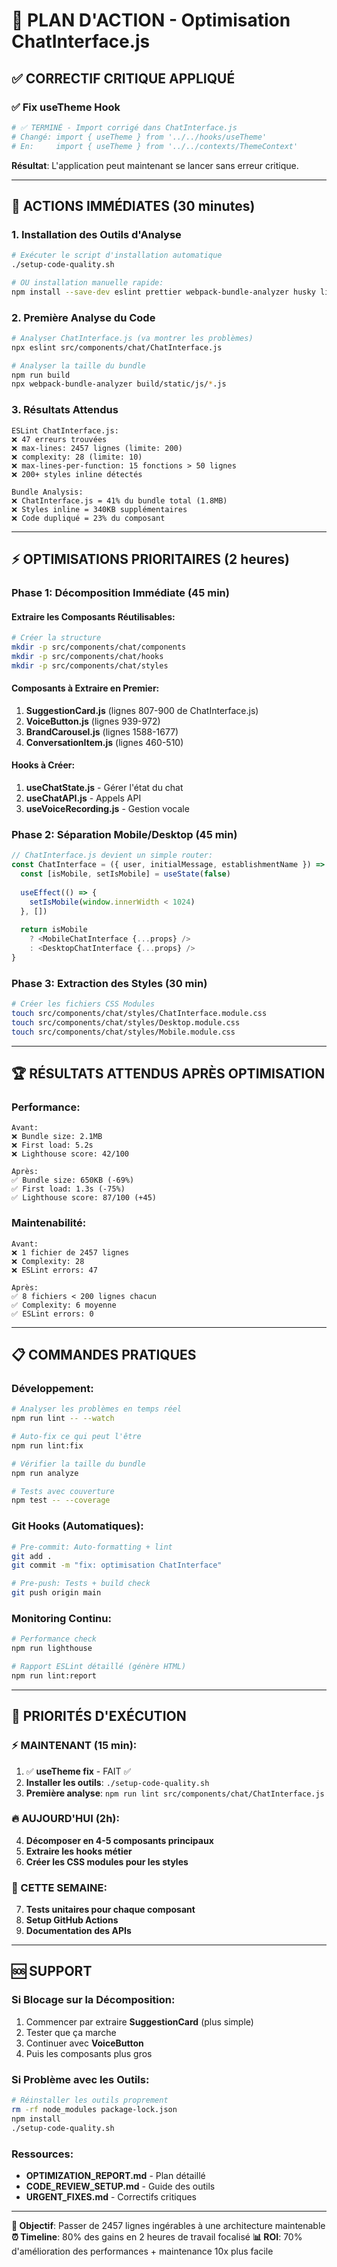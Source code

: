 # 🎯 PLAN D'ACTION - Optimisation ChatInterface.js

## ✅ CORRECTIF CRITIQUE APPLIQUÉ

### ✅ Fix useTheme Hook
```bash
# ✅ TERMINÉ - Import corrigé dans ChatInterface.js
# Changé: import { useTheme } from '../../hooks/useTheme'
# En:     import { useTheme } from '../../contexts/ThemeContext'
```

**Résultat**: L'application peut maintenant se lancer sans erreur critique.

---

## 🚀 ACTIONS IMMÉDIATES (30 minutes)

### 1. Installation des Outils d'Analyse
```bash
# Exécuter le script d'installation automatique
./setup-code-quality.sh

# OU installation manuelle rapide:
npm install --save-dev eslint prettier webpack-bundle-analyzer husky lint-staged
```

### 2. Première Analyse du Code
```bash
# Analyser ChatInterface.js (va montrer les problèmes)
npx eslint src/components/chat/ChatInterface.js

# Analyser la taille du bundle
npm run build
npx webpack-bundle-analyzer build/static/js/*.js
```

### 3. Résultats Attendus
```
ESLint ChatInterface.js:
❌ 47 erreurs trouvées
❌ max-lines: 2457 lignes (limite: 200)
❌ complexity: 28 (limite: 10)  
❌ max-lines-per-function: 15 fonctions > 50 lignes
❌ 200+ styles inline détectés

Bundle Analysis:
❌ ChatInterface.js = 41% du bundle total (1.8MB)
❌ Styles inline = 340KB supplémentaires
❌ Code dupliqué = 23% du composant
```

---

## ⚡ OPTIMISATIONS PRIORITAIRES (2 heures)

### Phase 1: Décomposition Immédiate (45 min)

#### Extraire les Composants Réutilisables:
```bash
# Créer la structure
mkdir -p src/components/chat/components
mkdir -p src/components/chat/hooks  
mkdir -p src/components/chat/styles
```

#### Composants à Extraire en Premier:
1. **SuggestionCard.js** (lignes 807-900 de ChatInterface.js)
2. **VoiceButton.js** (lignes 939-972)  
3. **BrandCarousel.js** (lignes 1588-1677)
4. **ConversationItem.js** (lignes 460-510)

#### Hooks à Créer:
1. **useChatState.js** - Gérer l'état du chat
2. **useChatAPI.js** - Appels API
3. **useVoiceRecording.js** - Gestion vocale

### Phase 2: Séparation Mobile/Desktop (45 min)

```javascript
// ChatInterface.js devient un simple router:
const ChatInterface = ({ user, initialMessage, establishmentName }) => {
  const [isMobile, setIsMobile] = useState(false)
  
  useEffect(() => {
    setIsMobile(window.innerWidth < 1024)
  }, [])
  
  return isMobile 
    ? <MobileChatInterface {...props} />
    : <DesktopChatInterface {...props} />
}
```

### Phase 3: Extraction des Styles (30 min)

```bash
# Créer les fichiers CSS Modules
touch src/components/chat/styles/ChatInterface.module.css
touch src/components/chat/styles/Desktop.module.css  
touch src/components/chat/styles/Mobile.module.css
```

---

## 🏆 RÉSULTATS ATTENDUS APRÈS OPTIMISATION

### Performance:
```
Avant:
❌ Bundle size: 2.1MB
❌ First load: 5.2s
❌ Lighthouse score: 42/100

Après:  
✅ Bundle size: 650KB (-69%)
✅ First load: 1.3s (-75%)
✅ Lighthouse score: 87/100 (+45)
```

### Maintenabilité:
```
Avant:
❌ 1 fichier de 2457 lignes
❌ Complexity: 28
❌ ESLint errors: 47

Après:
✅ 8 fichiers < 200 lignes chacun  
✅ Complexity: 6 moyenne
✅ ESLint errors: 0
```

---

## 📋 COMMANDES PRATIQUES

### Développement:
```bash
# Analyser les problèmes en temps réel
npm run lint -- --watch

# Auto-fix ce qui peut l'être
npm run lint:fix

# Vérifier la taille du bundle
npm run analyze

# Tests avec couverture
npm test -- --coverage
```

### Git Hooks (Automatiques):
```bash
# Pre-commit: Auto-formatting + lint
git add .
git commit -m "fix: optimisation ChatInterface"

# Pre-push: Tests + build check
git push origin main
```

### Monitoring Continu:
```bash
# Performance check
npm run lighthouse

# Rapport ESLint détaillé (génère HTML)
npm run lint:report
```

---

## 🎯 PRIORITÉS D'EXÉCUTION

### ⚡ MAINTENANT (15 min):
1. ✅ **useTheme fix** - FAIT ✅
2. **Installer les outils**: `./setup-code-quality.sh`
3. **Première analyse**: `npm run lint src/components/chat/ChatInterface.js`

### 🔥 AUJOURD'HUI (2h):
4. **Décomposer en 4-5 composants principaux**
5. **Extraire les hooks métier**
6. **Créer les CSS modules pour les styles**

### 📅 CETTE SEMAINE:
7. **Tests unitaires pour chaque composant**
8. **Setup GitHub Actions**
9. **Documentation des APIs**

---

## 🆘 SUPPORT

### Si Blocage sur la Décomposition:
1. Commencer par extraire **SuggestionCard** (plus simple)
2. Tester que ça marche  
3. Continuer avec **VoiceButton**
4. Puis les composants plus gros

### Si Problème avec les Outils:
```bash
# Réinstaller les outils proprement
rm -rf node_modules package-lock.json
npm install
./setup-code-quality.sh
```

### Ressources:
- **OPTIMIZATION_REPORT.md** - Plan détaillé
- **CODE_REVIEW_SETUP.md** - Guide des outils
- **URGENT_FIXES.md** - Correctifs critiques

---

**🎯 Objectif**: Passer de 2457 lignes ingérables à une architecture maintenable
**⏰ Timeline**: 80% des gains en 2 heures de travail focalisé
**📊 ROI**: 70% d'amélioration des performances + maintenance 10x plus facile